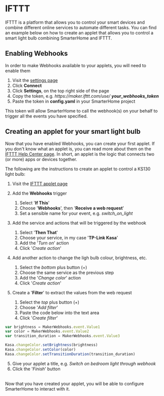 # IFTTT

IFTTT is a platform that allows you to control your smart devices and combine
different online services to automate different tasks. You can find an example 
below on how to create an applet that allows you to control a smart light bulb 
combining SmarterHome and IFTTT.

## Enabling Webhooks

In order to make Webhooks available to your applets, you will need to enable them

1. Visit the [settings page](https://ifttt.com/maker_webhooks/settings) 
2. Click **Connect**
3. Click **Settings**, on the top right side of the page
4. Copy the token, e.g. _https[]()://maker.ifttt.com/use/
**your_webhooks_token**_
5. Paste the token in **config.yaml** in your SmarterHome project

This token will allow SmarterHome to call the webhook(s) on your behalf to 
trigger all the events you have specified.

## Creating an applet for your smart light bulb

Now that you have enabled Webhooks, you can create your first applet. If you don't know what an applet is, you can read more about them on the [IFTTT Help Center page](https://help.ifttt.com/hc/en-us/articles/115010361348-What-is-an-Applet-). In short, an applet is the logic that connects
two (or more) apps or devices together.

The following are the instructions to create an applet to control a KS130 light bulb:

1. Visit the [IFTTT applet page](https://ifttt.com/create)
2. Add the **Webhooks** trigger
   1. Select '**If This**'
   2. Choose '**Webhooks**', then '**Receive a web request**'
   3. Set a sensible name for your event, e.g. *switch_on_light*

3. Add the service and actions that will be triggered by the webhook
   1. Select '**Then That**'
   2. Choose your service, in my case '**TP-Link Kasa**'
   3. Add the '*Turn on*' action
   4. Click '*Create action*'

4. Add another action to change the ligh bulb colour, brightness, etc.
   1. Select the *bottom* plus button (+)
   2. Choose the same service as the previous step
   3. Add the '*Change color*' action
   4. Click '*Create action*'
  
5. Create a '**Filter**' to extract the values from the web request
   1. Select the *top* plus button (+)
   2. Choose '*Add filter*'
   3. Paste the code below into the text area
   4. Click '*Create filter*'

```javascript
var brightness = MakerWebhooks.event.Value1
var color = MakerWebhooks.event.Value2
var transition_duration = MakerWebhooks.event.Value3

Kasa.changeColor.setBrightness(brightness)
Kasa.changeColor.setColor(color)
Kasa.changeColor.setTransitionDuration(transition_duration)
```

5. Give your applet a title, e.g. *Switch on bedroom light through webhook*
6. Click the '*Finish*' button

\
Now that you have created your applet, you will be able to configure SmarterHome
to interact with it.
